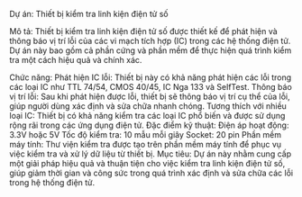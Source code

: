 
Dự án: Thiết bị kiểm tra linh kiện điện tử số

Mô tả:
Thiết bị kiểm tra linh kiện điện tử số được thiết kế để phát hiện và thông báo vị trí lỗi của các vi mạch tích hợp (IC) trong các hệ thống điện tử. Dự án này bao gồm cả phần cứng và phần mềm để thực hiện quá trình kiểm tra một cách hiệu quả và chính xác.

Chức năng:
Phát hiện IC lỗi: Thiết bị này có khả năng phát hiện các lỗi trong các loại IC như TTL 74/54, CMOS 40/45, IC Nga 133 và SelfTest.
Thông báo vị trí lỗi: Sau khi phát hiện được lỗi, thiết bị sẽ thông báo vị trí cụ thể của lỗi, giúp người dùng xác định và sửa chữa nhanh chóng.
Tương thích với nhiều loại IC: Thiết bị có khả năng kiểm tra các loại IC phổ biến và được sử dụng rộng rãi trong các ứng dụng điện tử.
Đặc điểm kỹ thuật:
Điện áp hoạt động: 3.3V hoặc 5V
Tốc độ kiểm tra: 10 mẫu mỗi giây
Socket: 20 pin
Phần mềm máy tính: Thư viện kiểm tra được tạo trên phần mềm máy tính để phục vụ việc kiểm tra và xử lý dữ liệu từ thiết bị.
Mục tiêu:
Dự án này nhằm cung cấp một giải pháp hiệu quả và thuận tiện cho việc kiểm tra linh kiện điện tử số, giúp giảm thời gian và công sức trong quá trình xác định và sửa chữa các lỗi trong hệ thống điện tử.
